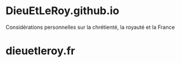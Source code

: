 # DieuEtLeRoy.github.io

Considérations personnelles sur la chrétienté, la royauté et la France

# dieuetleroy.fr
